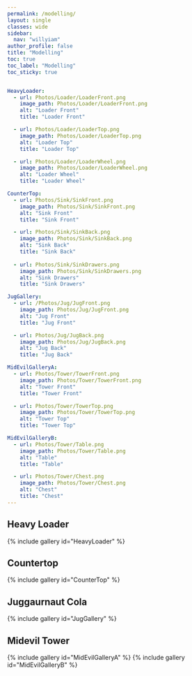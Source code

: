 ```yaml
---
permalink: /modelling/
layout: single
classes: wide
sidebar:
  nav: "willyiam"
author_profile: false
title: "Modelling"
toc: true
toc_label: "Modelling"
toc_sticky: true


HeavyLoader:
  - url: Photos/Loader/LoaderFront.png
    image_path: Photos/Loader/LoaderFront.png
    alt: "Loader Front"
    title: "Loader Front"

  - url: Photos/Loader/LoaderTop.png
    image_path: Photos/Loader/LoaderTop.png
    alt: "Loader Top"
    title: "Loader Top"

  - url: Photos/Loader/LoaderWheel.png
    image_path: Photos/Loader/LoaderWheel.png
    alt: "Loader Wheel"
    title: "Loader Wheel"

CounterTop:
  - url: Photos/Sink/SinkFront.png
    image_path: Photos/Sink/SinkFront.png
    alt: "Sink Front"
    title: "Sink Front"

  - url: Photos/Sink/SinkBack.png
    image_path: Photos/Sink/SinkBack.png
    alt: "Sink Back"
    title: "Sink Back"
  
  - url: Photos/Sink/SinkDrawers.png
    image_path: Photos/Sink/SinkDrawers.png
    alt: "Sink Drawers"
    title: "Sink Drawers"

JugGallery:
  - url: /Photos/Jug/JugFront.png
    image_path: Photos/Jug/JugFront.png
    alt: "Jug Front"
    title: "Jug Front"

  - url: Photos/Jug/JugBack.png
    image_path: Photos/Jug/JugBack.png
    alt: "Jug Back"
    title: "Jug Back"

MidEvilGalleryA:
  - url: Photos/Tower/TowerFront.png
    image_path: Photos/Tower/TowerFront.png
    alt: "Tower Front"
    title: "Tower Front"

  - url: Photos/Tower/TowerTop.png
    image_path: Photos/Tower/TowerTop.png
    alt: "Tower Top"
    title: "Tower Top"

MidEvilGalleryB:
  - url: Photos/Tower/Table.png
    image_path: Photos/Tower/Table.png
    alt: "Table"
    title: "Table"

  - url: Photos/Tower/Chest.png
    image_path: Photos/Tower/Chest.png
    alt: "Chest"
    title: "Chest"
---
```


## Heavy Loader
{% include gallery id="HeavyLoader" %}

## Countertop
{% include gallery id="CounterTop" %}

## Juggaurnaut Cola
{% include gallery id="JugGallery" %}

## Midevil Tower
{% include gallery id="MidEvilGalleryA" %}
{% include gallery id="MidEvilGalleryB" %}





